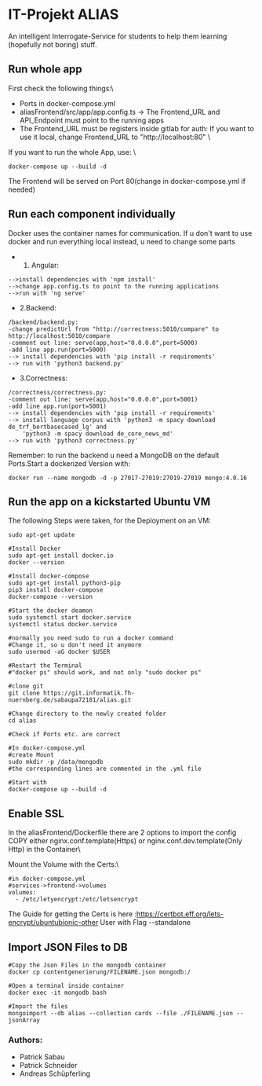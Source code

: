 # IT-Projekt ALIAS

An intelligent Interrogate-Service for students to help them learning (hopefully not boring) stuff.

## Run whole app 

First check the following things:\
* Ports in docker-compose.yml
* aliasFrontend/src/app/app.config.ts -> The Frontend_URL and API_Endpoint must point to the running apps 
* The Frontend_URL must be registers inside gitlab for auth: If you want to use it local, change Frontend_URL to "http://localhost:80" \

If you want to run the whole App, use: \
```
docker-compose up --build -d
```
The Frontend will be served on Port 80(change in docker-compose.yml if needed)

## Run each component individually

Docker uses the container names for communication. If u don't want to use docker and run everything local instead, u need to change some parts

* 1. Angular:
```
-->install dependencies with 'npm install'
-->change app.config.ts to point to the running applications
-->run with 'ng serve'
```

* 2.Backend:
```
/backend/backend.py:
-change predictUrl from "http://correctness:5010/compare" to http://localhost:5010/compare
-comment out line: serve(app,host="0.0.0.0",port=5000)
-add line app.run(port=5000)
--> install dependencies with 'pip install -r requirements'
--> run with 'python3 backend.py'
```

* 3.Correctness:
```
/correctness/correctness.py:
-comment out line: serve(app,host="0.0.0.0",port=5001)
-add line app.run(port=5001)
--> install dependencies with 'pip install -r requirements'
--> install language corpus with 'python3 -m spacy download de_trf_bertbasecased_lg' and
    'python3 -m spacy download de_core_news_md'             
--> run with 'python3 correctness.py'
```

Remember: to run the backend u need a MongoDB on the default Ports.Start a dockerized Version with:
```
docker run --name mongodb -d -p 27017-27019:27019-27019 mongo:4.0.16
```

## Run the app on a kickstarted Ubuntu VM
The following Steps were taken, for the Deployment on an VM:
```
sudo apt-get update

#Install Docker
sudo apt-get install docker.io
docker --version

#Install docker-compose
sudo apt-get install python3-pip
pip3 install docker-compose
docker-compose --version

#Start the docker deamon
sudo systemctl start docker.service
systemctl status docker.service

#normally you need sudo to run a docker command
#Change it, so u don't need it anymore
sudo usermod -aG docker $USER

#Restart the Terminal
#"docker ps" should work, and not only "sudo docker ps"

#clone git
git clone https://git.informatik.fh-nuernberg.de/sabaupa72181/alias.git

#Change directory to the newly created folder
cd alias

#Check if Ports etc. are correct

#In docker-compose.yml 
#create Mount 
sudo mkdir -p /data/mongodb
#the corresponding lines are commented in the .yml file

#Start with
docker-compose up --build -d

```
## Enable SSL
In the aliasFrontend/Dockerfile there are 2 options to import the config \
COPY either nginx.conf.template(Https) or nginx.conf.dev.template(Only Http) in the Container\

Mount the Volume with the Certs:\
```
#in docker-compose.yml
#services->frontend->volumes
volumes:
  - /etc/letyencrypt:/etc/letsencrypt
```

The Guide for getting the Certs is here :https://certbot.eff.org/lets-encrypt/ubuntubionic-other
User with Flag --standalone

## Import JSON Files to DB
```
#Copy the Json Files in the mongodb container
docker cp contentgenerierung/FILENAME.json mongodb:/

#Open a terminal inside container
docker exec -it mongodb bash

#Import the files
mongoimport --db alias --collection cards --file ./FILENAME.json --jsonArray
```

### Authors:
* Patrick Sabau
* Patrick Schneider
* Andreas Schüpferling 
